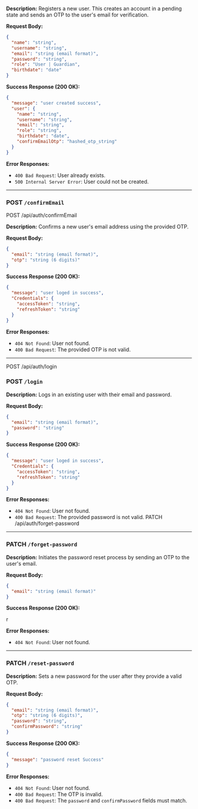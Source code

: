 

**Description:**
Registers a new user. This creates an account in a pending state and sends an OTP to the user's email for verification.

**Request Body:**

```json
{
  "name": "string",
  "username": "string",
  "email": "string (email format)",
  "password": "string",
  "role": "User | Guardian",
  "birthdate": "date"
}
```

**Success Response (200 OK):**

```json
{
  "message": "user created success",
  "user": {
    "name": "string",
    "username": "string",
    "email": "string",
    "role": "string",
    "birthdate": "date",
    "confirmEmailOtp": "hashed_otp_string"
  }
}
```

**Error Responses:**

  * `400 Bad Request`: User already exists.
  * `500 Internal Server Error`: User could not be created.

-----

### **POST `/confirmEmail`**
POST /api/auth/confirmEmail

**Description:**
Confirms a new user's email address using the provided OTP.

**Request Body:**

```json
{
  "email": "string (email format)",
  "otp": "string (6 digits)"
}
```

**Success Response (200 OK):**

```json
{
  "message": "user loged in success",
  "Credentials": {
    "accessToken": "string",
    "refreshToken": "string"
  }
}
```

**Error Responses:**

  * `404 Not Found`: User not found.
  * `400 Bad Request`: The provided OTP is not valid.

-----
POST /api/auth/login

### **POST `/login`**

**Description:**
Logs in an existing user with their email and password.

**Request Body:**

```json
{
  "email": "string (email format)",
  "password": "string"
}
```

**Success Response (200 OK):**

```json
{
  "message": "user loged in success",
  "Credentials": {
    "accessToken": "string",
    "refreshToken": "string"
  }
}
```

**Error Responses:**

  * `404 Not Found`: User not found.
  * `400 Bad Request`: The provided password is not valid.
PATCH /api/auth/forget-password

-----

### **PATCH `/forget-password`**

**Description:**
Initiates the password reset process by sending an OTP to the user's email.

**Request Body:**

```json
{
  "email": "string (email format)"
}
```

**Success Response (200 OK):**

r

**Error Responses:**

  * `404 Not Found`: User not found.

-----

### **PATCH `/reset-password`**

**Description:**
Sets a new password for the user after they provide a valid OTP.

**Request Body:**

```json
{
  "email": "string (email format)",
  "otp": "string (6 digits)",
  "password": "string",
  "confirmPassword": "string"
}
```

**Success Response (200 OK):**

```json
{
  "message": "password reset Success"
}
```

**Error Responses:**

  * `404 Not Found`: User not found.
  * `400 Bad Request`: The OTP is invalid.
  * `400 Bad Request`: The `password` and `confirmPassword` fields must match.